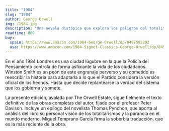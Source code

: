 ```yaml
---
title: "1984"
slug: "1984"
author: George Orwell
img: /1984.jpg
description: "Una novela distópica que explora los peligros del totalitarismo y la vigilancia estatal."
readtime: 800
buy:
  spain: https://www.amazon.com/1984-George-Orwell/dp/8497592202
  usa: https://www.amazon.com/1984-Signet-Classics-George-Orwell/dp/0451524938
---
```


En el año 1984 Londres es una ciudad lúgubre en la que la Policía del Pensamiento controla de forma asfixiante la vida de los ciudadanos. Winston Smith es un peón de este engranaje perverso y su cometido es reescribir la historia para adaptarla a lo que el Partido considera la versión oficial de los hechos. Hasta que decide replantearse la verdad del sistema que los gobierna y somete.

La presente edición, avalada por The Orwell Estate, sigue fielmente el texto definitivo de las obras completas del autor, fijado por el profesor Peter Davison. Incluye un epílogo del novelista Thomas Pynchon, que aporta al análisis del libro su personal visión de los totalitarismos y la paranoia en el mundo moderno. Miguel Temprano García firma la soberbia traducción, que es la más reciente de la obra.
